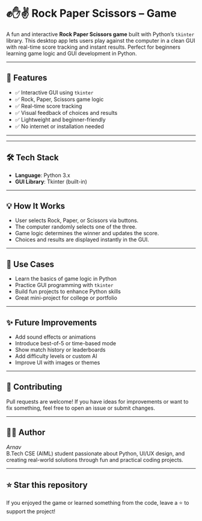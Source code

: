 # ✊✋✌️ Rock Paper Scissors – Game

A fun and interactive **Rock Paper Scissors game** built with Python’s `tkinter` library. This desktop app lets users play against the computer in a clean GUI with real-time score tracking and instant results. Perfect for beginners learning game logic and GUI development in Python.

---

## 📌 Features

- ✅ Interactive GUI using `tkinter`  
- ✅ Rock, Paper, Scissors game logic  
- ✅ Real-time score tracking  
- ✅ Visual feedback of choices and results  
- ✅ Lightweight and beginner-friendly  
- ✅ No internet or installation needed

---



---

## 🛠️ Tech Stack

- **Language**: Python 3.x  
- **GUI Library**: Tkinter (built-in)

---

## 💡 How It Works

- User selects Rock, Paper, or Scissors via buttons.  
- The computer randomly selects one of the three.  
- Game logic determines the winner and updates the score.  
- Choices and results are displayed instantly in the GUI.

---

## 🎯 Use Cases

* Learn the basics of game logic in Python  
* Practice GUI programming with `tkinter`  
* Build fun projects to enhance Python skills  
* Great mini-project for college or portfolio

---

## ✨ Future Improvements

* Add sound effects or animations  
* Introduce best-of-5 or time-based mode  
* Show match history or leaderboards  
* Add difficulty levels or custom AI  
* Improve UI with images or themes

---

## 🤝 Contributing

Pull requests are welcome! If you have ideas for improvements or want to fix something, feel free to open an issue or submit changes.

---

## 👨‍💻 Author

*Arnav*  
B.Tech CSE (AIML) student passionate about Python, UI/UX design, and creating real-world solutions through fun and practical coding projects.

---

## ⭐ Star this repository

If you enjoyed the game or learned something from the code, leave a ⭐ to support the project!
